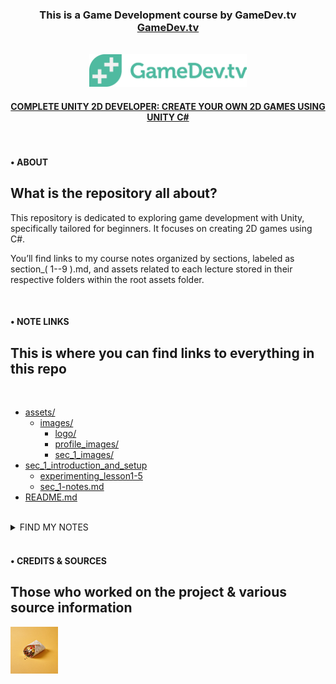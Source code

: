 <!-- Short Description & Site Link -->
<div align="center">
    <h3>
        This is a Game Development course by GameDev.tv <a href="https://www.gamedev.tv/" target="_blank" alt="Link to GameDev.tvs Website">GameDev.tv</a>
    </h3>
    <br>
<!-- Site Logo & Link -->
    <a href="https://www.gamedev.tv/" target="_blank" alt="Link to GameDev.tvs Website">
    <img src="./assets/images/logo/GameDevLogo.png" alt="Scrimba logo" width="50%">
    </a>
    <br>
<!-- Course Full Name & Link to Specific Course -->
    <h4>
        <a href="https://www.gamedev.tv/courses/unity-complete-2d" alt="Link to the related GameDev.tv course" target="_blank">COMPLETE UNITY 2D DEVELOPER: CREATE YOUR OWN 2D GAMES USING UNITY C#</a>
    </h4>
</div>

<br>

<!-- Short description about the repository -->
#### • ABOUT
## What is the repository all about?

This repository is dedicated to exploring game development with Unity, specifically tailored for beginners. It focuses on creating 2D games using C#.

You’ll find links to my course notes organized by sections, labeled as section_( 1--9 ).md, and assets related to each lecture stored in their respective folders within the root assets folder.

<br>

<!-- Tree/Blob view of the files found within this repo -->
#### • NOTE LINKS
## This is where you can find links to everything in this repo

<br>

- [assets/](./assets/)
    - [images/](./assets/images/)
        - [logo/](./assets/images/logo/)
        - [profile_images/](./assets/images/profile_images/)
        - [sec_1_images/](./assets/images/sec_1_images/)
- [sec_1_introduction_and_setup](./sec_1_introduction_and_setup/)
    - [experimenting_lesson1-5](./section_1/experimenting_lesson1-5/)
    - [sec_1-notes.md](./sec_1_introduction_and_setup/sec_1-notes.md)
- [README.md](./README.md)

<br>

<details>
    <summary>FIND MY NOTES</summary>
    <a href="./sec_1_introduction_and_setup/sec_1-notes.md">sec_1-notes.md</a>
</details>

<br>

<!-- Info on who work on this project and sources (if any) -->
#### • CREDITS & SOURCES
## Those who worked on the project & various source information

<div align="left">
    <a href="https://github.com/acoetzer" target="_blank">
        <img src="./assets/images/profile_images/burrito.jpg" alt="GitHub Profile Link, Image of a Burrito with a yellow backdrop" target="_blank" width="15%">
    </a>
</div>
